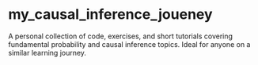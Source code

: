 # my_causal_inference_joueney
A personal collection of code, exercises, and short tutorials covering fundamental probability and causal inference topics. Ideal for anyone on a similar learning journey.
